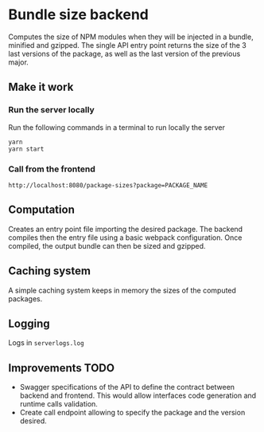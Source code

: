 # Bundle size backend

Computes the size of NPM modules when they will be injected in a bundle, minified and gzipped. The single API entry point returns the size of the 3 last versions of the package, as well as the last version of the previous major.

## Make it work

### Run the server locally

Run the following commands in a terminal to run locally the server
```
yarn
yarn start
```

### Call from the frontend

```
http://localhost:8080/package-sizes?package=PACKAGE_NAME
```

## Computation

Creates an entry point file importing the desired package. The backend compiles then the entry file using a basic webpack configuration. Once compiled, the output bundle can then be sized and gzipped.

## Caching system

A simple caching system keeps in memory the sizes of the computed packages.

## Logging

Logs in `serverlogs.log`

## Improvements TODO

- Swagger specifications of the API to define the contract between backend and frontend. This would allow interfaces code generation and runtime calls validation.
- Create call endpoint allowing to specify the package and the version desired.
